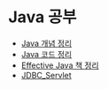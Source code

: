 # Java 공부

* [Java 개념 정리](https://github.com/thdqudgns/TIL-Today-I-Learned/tree/main/Java/Java%EA%B0%9C%EB%85%90)
* [Java 코드 정리](https://github.com/thdqudgns/standard)
* [Effective Java 책 정리](https://github.com/thdqudgns/TIL-Today-I-Learned/tree/main/Java/Effective%20Java)
* [JDBC_Servlet](https://github.com/thdqudgns/TIL-Today-I-Learned/tree/main/Java/JDBC_Servlet)